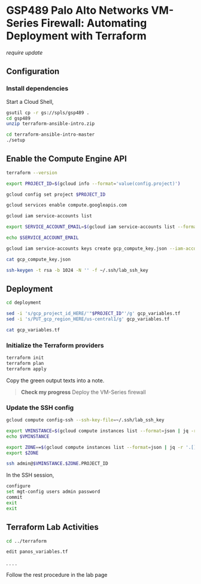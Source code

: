 # GSP489 Palo Alto Networks VM-Series Firewall: Automating Deployment with Terraform

_require update_

## Configuration

### Install dependencies

Start a Cloud Shell,

```bash
gsutil cp -r gs://spls/gsp489 .
cd gsp489
unzip terraform-ansible-intro.zip

cd terraform-ansible-intro-master
./setup
```

## Enable the Compute Engine API

```bash
terraform --version

export PROJECT_ID=$(gcloud info --format='value(config.project)')

gcloud config set project $PROJECT_ID

gcloud services enable compute.googleapis.com

gcloud iam service-accounts list

export SERVICE_ACCOUNT_EMAIL=$(gcloud iam service-accounts list --format=json | jq -r '.[].email')

echo $SERVICE_ACCOUNT_EMAIL
```

```bash
gcloud iam service-accounts keys create gcp_compute_key.json --iam-account $SERVICE_ACCOUNT_EMAIL

cat gcp_compute_key.json

ssh-keygen -t rsa -b 1024 -N '' -f ~/.ssh/lab_ssh_key
```

## Deployment

```bash
cd deployment

sed -i 's/gcp_project_id_HERE/'"$PROJECT_ID"'/g' gcp_variables.tf
sed -i 's/PUT_gcp_region_HERE/us-central1/g' gcp_variables.tf

cat gcp_variables.tf
```

### Initialize the Terraform providers

```bash
terraform init
terraform plan
terraform apply
```

Copy the green output texts into a note.

> **Check my progress**
> Deploy the VM-Series firewall

### Update the SSH config

```bash
gcloud compute config-ssh --ssh-key-file=~/.ssh/lab_ssh_key

export VMINSTANCE=$(gcloud compute instances list --format=json | jq -r '.[].name')
echo $VMINSTANCE

export ZONE==$(gcloud compute instances list --format=json | jq -r '.[].zones[0]')
export $ZONE

ssh admin@$VMINSTANCE.$ZONE.PROJECT_ID
```

In the SSH session,

```bash
configure
set mgt-config users admin password
commit
exit
exit
```

## Terraform Lab Activities

```bash
cd ../terraform

edit panos_variables.tf
```

.
.
.
.

Follow the rest procedure in the lab page